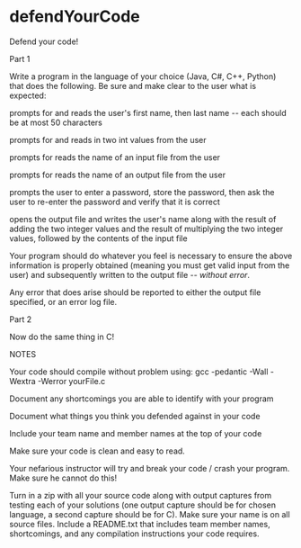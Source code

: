 # defendYourCode
Defend your code!

Part 1

Write a program in the language of your choice (Java, C#, C++, Python) that does the following.  Be sure and make clear to the user what is expected:

prompts for and reads the user's first name, then last name -- each should be at most 50 characters

prompts for and reads in two int values from the user

prompts for reads the name of an input file from the user

prompts for reads the name of an output file from the user

prompts the user to enter a password, store the password, then ask the user to re-enter the password and verify that it is correct

opens the output file and writes the user's name along with the result of adding the two integer values and the result of multiplying the two integer values, followed by the contents of the input file

Your program should do whatever you feel is necessary to ensure the above information is properly obtained (meaning you must get valid input from the user) and subsequently written to the output file -- *without error*. 

Any error that does arise should be reported to either the output file specified, or an error log file.

Part 2

Now do the same thing in C!

NOTES

Your code should compile without problem using: gcc -pedantic -Wall -Wextra -Werror yourFile.c

Document any shortcomings you are able to identify with your program

Document what things you think you defended against in your code

Include your team name and member names at the top of your code

Make sure your code is clean and easy to read.

Your nefarious instructor will try and break your code / crash your program.  Make sure he cannot do this!

Turn in a zip with all your source code along with output captures from testing each of your solutions (one output capture should be for chosen language, a second capture should be for C).  Make sure your name is on all source files.  Include a README.txt that includes team member names, shortcomings, and any compilation instructions your code requires.

